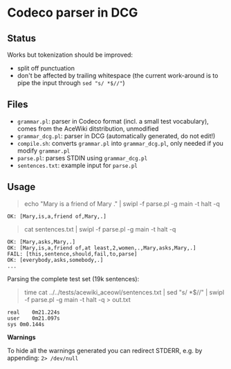 Codeco parser in DCG
====================

Status
------

Works but tokenization should be improved:

  - split off punctuation
  - don't be affected by trailing whitespace (the current work-around is to pipe the input through `sed "s/ *$//"`)

Files
-----

  - `grammar.pl`: parser in Codeco format (incl. a small test vocabulary), comes from the AceWiki ditstribution, unmodified
  - `grammar_dcg.pl`: parser in DCG (automatically generated, do not edit!)
  - `compile.sh`: converts `grammar.pl` into `grammar_dcg.pl`, only needed if you modify `grammar.pl`
  - `parse.pl`: parses STDIN using `grammar_dcg.pl`
  - `sentences.txt`: example input for `parse.pl`

Usage
-----

> echo "Mary is a friend of Mary ." | swipl -f parse.pl -g main -t halt -q

	OK: [Mary,is,a,friend of,Mary,.]

> cat sentences.txt | swipl -f parse.pl -g main -t halt -q

	OK: [Mary,asks,Mary,.]
	OK: [Mary,is,a,friend of,at least,2,women,.,Mary,asks,Mary,.]
	FAIL: [this,sentence,should,fail,to,parse]
	OK: [everybody,asks,somebody,.]
	...

Parsing the complete test set (19k sentences):

> time cat ../../tests/acewiki_aceowl/sentences.txt | sed "s/ *$//" | swipl -f parse.pl -g main -t halt -q > out.txt

	real	0m21.224s
	user	0m21.097s
	sys	0m0.144s
	
**Warnings**

To hide all the warnings generated you can redirect STDERR, e.g. by appending:  `2> /dev/null`

